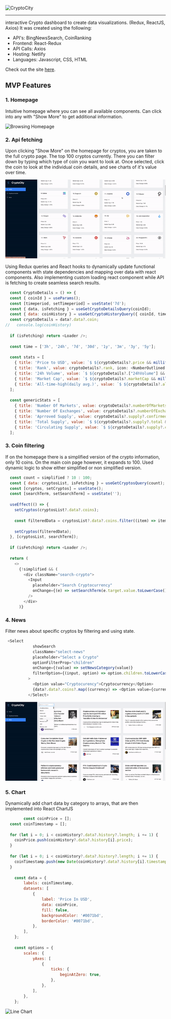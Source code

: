 
![CryptoCity](src/images/MainPage.gif)
___
interactive Crypto dashboard to create data visualizations.  (Redux, ReactJS, Axios) 	 It was created using the following: 


* API's: BingNewsSearch, CoinRanking
* Frontend: React-Redux
* API Calls: Axios
* Hosting: Netlify
* Languages: Javascript, CSS, HTML

Check out the site [here](https://cryptocityapp.netlify.app/). 

## MVP Features
### 1. Homepage
Intuitive homepage where you can see all available components.  Can click into any with "Show More" to get additional information.

![Browsing Homepage](src/images/MainPage.gif)

### 2. Api fetching
Upon clicking "Show More" on the homepage for cryptos, you are taken to the full crypto page.  The top 100 cryptos currently.  There you can filter down by typing which type of coin you want to look at.  Once selected, click the coin to look at the individual coin details, and see charts of it's value over time. 

![CryptoFilter](src/images/cryptofilter.gif)


Using Redux queries and React hooks to dynamically update functional components with state dependencies and mapping over data with react components. Also implementing custom loading react component while API is fetching to create seamless search results.

```javascript
  const CryptoDetails = () => {
  const { coinId } = useParams();
  const [timeperiod, setTimeperiod] = useState('7d');
  const { data, isFetching } = useGetCryptoDetailsQuery(coinId);
  const { data: coinHistory } = useGetCryptoHistoryQuery({ coinId, timeperiod });
  const cryptoDetails = data?.data?.coin;
//   console.log(coinHistory)

  if (isFetching) return <Loader />;

  const time = ['3h', '24h', '7d', '30d', '1y', '3m', '3y', '5y'];

  const stats = [
    { title: 'Price to USD', value: `$ ${cryptoDetails?.price && millify(cryptoDetails?.price)}`, icon: <DollarCircleOutlined /> },
    { title: 'Rank', value: cryptoDetails?.rank, icon: <NumberOutlined /> },
    { title: '24h Volume', value: `$ ${cryptoDetails?.["24hVolume"] && millify(cryptoDetails?.["24hVolume"])}`, icon: <ThunderboltOutlined /> },
    { title: 'Market Cap', value: `$ ${cryptoDetails?.marketCap && millify(cryptoDetails?.marketCap)}`, icon: <DollarCircleOutlined /> },
    { title: 'All-time-high(daily avg.)', value: `$ ${cryptoDetails?.allTimeHigh?.price && millify(cryptoDetails?.allTimeHigh?.price)}`, icon: <TrophyOutlined /> },
  ];

  const genericStats = [
    { title: 'Number Of Markets', value: cryptoDetails?.numberOfMarkets, icon: <FundOutlined /> },
    { title: 'Number Of Exchanges', value: cryptoDetails?.numberOfExchanges, icon: <MoneyCollectOutlined /> },
    { title: 'Aprroved Supply', value: cryptoDetails?.supply?.confirmed ? <CheckOutlined /> : <StopOutlined />, icon: <ExclamationCircleOutlined /> },
    { title: 'Total Supply', value: `$ ${cryptoDetails?.supply?.total && millify(cryptoDetails?.supply?.total)}`, icon: <ExclamationCircleOutlined /> },
    { title: 'Circulating Supply', value: `$ ${cryptoDetails?.supply?.circulating && millify(cryptoDetails?.supply?.circulating)}`, icon: <ExclamationCircleOutlined /> },
  ];
```

### 3. Coin filtering
If on the homepage there is a simplified version of the crypto information, only 10 coins.  On the main coin page however, it expands to 100. Used dynamic logic to show either simplified or non simplified version. 

```javascript
  const count = simplified ? 10 : 100;
  const { data: cryptosList, isFetching } = useGetCryptosQuery(count);
  const [cryptos, setCryptos] = useState();
  const [searchTerm, setSearchTerm] = useState('');

  useEffect(() => {
    setCryptos(cryptosList?.data?.coins);

    const filteredData = cryptosList?.data?.coins.filter((item) => item.name.toLowerCase().includes(searchTerm));

    setCryptos(filteredData);
  }, [cryptosList, searchTerm]);

  if (isFetching) return <Loader />;

  return (
    <>
      {!simplified && (
        <div className="search-crypto">
          <Input
            placeholder="Search Cryptocurrency"
            onChange={(e) => setSearchTerm(e.target.value.toLowerCase())}
          />
        </div>
      )}
```

### 4. News
Filter news about specific cryptos by filtering and using state.

```javascript
 <Select
            showSearch
            className="select-news"
            placeholder="Select a Crypto"
            optionFilterProp="children"
            onChange={(value) => setNewsCategory(value)}
            filterOption={(input, option) => option.children.toLowerCase().indexOf(input.toLowerCase()) >= 0}
          >
            <Option value="Cryptocurency">Cryptocurrency</Option>
            {data?.data?.coins?.map((currency) => <Option value={currency.name}>{currency.name}</Option>)}
          </Select>
```

![Searching for News](src/images/news.gif)

### 5. Chart
Dynamically add chart data by category to arrays, that are then implemented into React ChartJS

```javascript
        const coinPrice = [];
  const coinTimestamp = [];

  for (let i = 0; i < coinHistory?.data?.history?.length; i += 1) {
    coinPrice.push(coinHistory?.data?.history[i].price);
  }

  for (let i = 0; i < coinHistory?.data?.history?.length; i += 1) {
    coinTimestamp.push(new Date(coinHistory?.data?.history[i].timestamp*1000).toLocaleDateString());
  }

    const data = {
        labels: coinTimestamp,
        datasets: [
            {
                label: 'Price In USD',
                data: coinPrice,
                fill: false,
                backgroundColor: '#0071bd',
                borderColor: '#0071bd',
            },
        ],
    };

    const options = {
        scales: {
            yAxes: [
                {
                    ticks: {
                        beginAtZero: true,
                    },
                },
            ],
        },
    };
```
![Line Chart](src/images/chart.gif)

